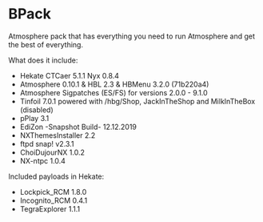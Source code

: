 # BPack

Atmosphere pack that has everything you need to run Atmosphere and get the best of everything.

What does it include:

* Hekate CTCaer 5.1.1 Nyx 0.8.4
* Atmosphere 0.10.1 & HBL 2.3 & HBMenu 3.2.0 (71b220a4)
* Atmosphere Sigpatches (ES/FS) for versions 2.0.0 - 9.1.0
* Tinfoil 7.0.1 powered with /hbg/Shop, JackInTheShop and MilkInTheBox (disabled)
* pPlay 3.1
* EdiZon -Snapshot Build- 12.12.2019
* NXThemesInstaller 2.2
* ftpd snap! v2.3.1
* ChoiDujourNX 1.0.2
* NX-ntpc 1.0.4

Included payloads in Hekate:

* Lockpick_RCM 1.8.0
* Incognito_RCM 0.4.1
* TegraExplorer 1.1.1
 
